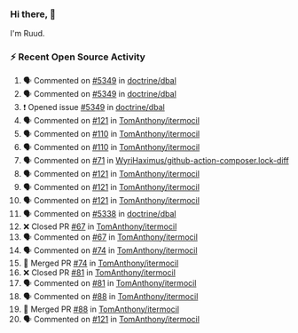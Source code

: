 ### Hi there, 👋

I'm Ruud.
 
### :zap: Recent Open Source Activity

<!--START_SECTION:activity-->
1. 🗣 Commented on [#5349](https://github.com/doctrine/dbal/issues/5349) in [doctrine/dbal](https://github.com/doctrine/dbal)
2. 🗣 Commented on [#5349](https://github.com/doctrine/dbal/issues/5349) in [doctrine/dbal](https://github.com/doctrine/dbal)
3. ❗️ Opened issue [#5349](https://github.com/doctrine/dbal/issues/5349) in [doctrine/dbal](https://github.com/doctrine/dbal)
4. 🗣 Commented on [#121](https://github.com/TomAnthony/itermocil/issues/121) in [TomAnthony/itermocil](https://github.com/TomAnthony/itermocil)
5. 🗣 Commented on [#110](https://github.com/TomAnthony/itermocil/issues/110) in [TomAnthony/itermocil](https://github.com/TomAnthony/itermocil)
6. 🗣 Commented on [#110](https://github.com/TomAnthony/itermocil/issues/110) in [TomAnthony/itermocil](https://github.com/TomAnthony/itermocil)
7. 🗣 Commented on [#71](https://github.com/WyriHaximus/github-action-composer.lock-diff/issues/71) in [WyriHaximus/github-action-composer.lock-diff](https://github.com/WyriHaximus/github-action-composer.lock-diff)
8. 🗣 Commented on [#121](https://github.com/TomAnthony/itermocil/issues/121) in [TomAnthony/itermocil](https://github.com/TomAnthony/itermocil)
9. 🗣 Commented on [#121](https://github.com/TomAnthony/itermocil/issues/121) in [TomAnthony/itermocil](https://github.com/TomAnthony/itermocil)
10. 🗣 Commented on [#121](https://github.com/TomAnthony/itermocil/issues/121) in [TomAnthony/itermocil](https://github.com/TomAnthony/itermocil)
11. 🗣 Commented on [#5338](https://github.com/doctrine/dbal/issues/5338) in [doctrine/dbal](https://github.com/doctrine/dbal)
12. ❌ Closed PR [#67](https://github.com/TomAnthony/itermocil/pull/67) in [TomAnthony/itermocil](https://github.com/TomAnthony/itermocil)
13. 🗣 Commented on [#67](https://github.com/TomAnthony/itermocil/issues/67) in [TomAnthony/itermocil](https://github.com/TomAnthony/itermocil)
14. 🗣 Commented on [#74](https://github.com/TomAnthony/itermocil/issues/74) in [TomAnthony/itermocil](https://github.com/TomAnthony/itermocil)
15. 🎉 Merged PR [#74](https://github.com/TomAnthony/itermocil/pull/74) in [TomAnthony/itermocil](https://github.com/TomAnthony/itermocil)
16. ❌ Closed PR [#81](https://github.com/TomAnthony/itermocil/pull/81) in [TomAnthony/itermocil](https://github.com/TomAnthony/itermocil)
17. 🗣 Commented on [#81](https://github.com/TomAnthony/itermocil/issues/81) in [TomAnthony/itermocil](https://github.com/TomAnthony/itermocil)
18. 🗣 Commented on [#88](https://github.com/TomAnthony/itermocil/issues/88) in [TomAnthony/itermocil](https://github.com/TomAnthony/itermocil)
19. 🎉 Merged PR [#88](https://github.com/TomAnthony/itermocil/pull/88) in [TomAnthony/itermocil](https://github.com/TomAnthony/itermocil)
20. 🗣 Commented on [#121](https://github.com/TomAnthony/itermocil/issues/121) in [TomAnthony/itermocil](https://github.com/TomAnthony/itermocil)
<!--END_SECTION:activity-->
